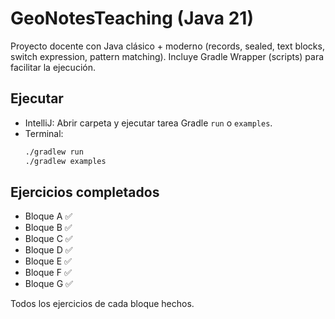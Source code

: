 # GeoNotesTeaching (Java 21)

Proyecto docente con Java clásico + moderno (records, sealed, text blocks, switch expression, pattern matching).
Incluye Gradle Wrapper (scripts) para facilitar la ejecución.

## Ejecutar
- IntelliJ: Abrir carpeta y ejecutar tarea Gradle `run` o `examples`.
- Terminal:
  ```bash
  ./gradlew run
  ./gradlew examples
  ```

## Ejercicios completados

- Bloque A ✅
- Bloque B ✅
- Bloque C ✅
- Bloque D ✅
- Bloque E ✅
- Bloque F ✅
- Bloque G ✅

Todos los ejercicios de cada bloque hechos.
